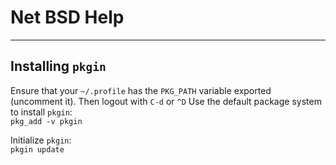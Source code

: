 # Net BSD Help
---

## Installing `pkgin`
Ensure that your `~/.profile` has the `PKG_PATH` variable exported (uncomment it). Then logout with `C-d` or `^D`
Use the default package system to install `pkgin`:  
`pkg_add -v pkgin`

Initialize `pkgin`:  
`pkgin update`
